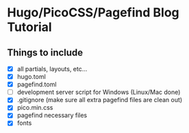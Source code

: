 # Hugo/PicoCSS/Pagefind Blog Tutorial

## Things to include
- [x] all partials, layouts, etc...
- [x] hugo.toml
- [x] pagefind.toml
- [ ] development server script for Windows (Linux/Mac done)
- [x] .gitignore (make sure all extra pagefind files are clean out)
- [x] pico.min.css
- [x] pagefind necessary files
- [x] fonts
